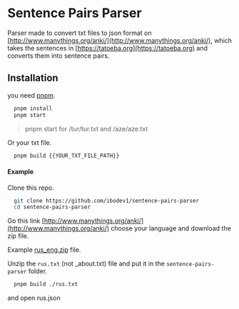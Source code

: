 # Sentence Pairs Parser

Parser made to convert txt files to json format on [http://www.manythings.org/anki/](http://www.manythings.org/anki/), which takes the sentences in [https://tatoeba.org](https://tatoeba.org) and converts them into sentence pairs.
## Installation

you need [pnpm](https://pnpm.io/installation).

```bash 
  pnpm install
  pnpm start
```

> pnpm start for /tur/tur.txt and /aze/aze.txt

Or your txt file.

```bash
  pnpm build {{YOUR_TXT_FILE_PATH}}
```
#### Example

Clone this repo.
```bash
  git clone https://github.com/ibodev1/sentence-pairs-parser
  cd sentence-pairs-parser
```

Go this link [http://www.manythings.org/anki/](http://www.manythings.org/anki/) choose your language and download the zip file.

Example [rus_eng.zip](http://www.manythings.org/anki/rus-eng.zip) file.

Unzip the ```rus.txt``` (not _about.txt) file and put it in the ```sentence-pairs-parser``` folder.

```bash
  pnpm build ./rus.txt
```

and open rus.json